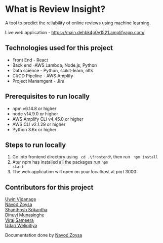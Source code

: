 What is Review Insight?
=======================

A tool to predict the reliability of online reviews using machine learning.

Live web application - https://main.dehbk4p0y1521.amplifyapp.com/

Technologies used for this project
----------------------------------

  - Front End - React 
  - Back end -AWS Lambda, Node.js, Python
  - Data science - Python, scikit-learn, nltk
  - CI/CD Pipeline - AWS Amplify
  - Project Manamgent - Jira
  
Prerequisites to run locally
----------------------------

 - npm v6.14.8 or higher
 - node v14.9.0 or higher
 - AWS Amplify CLI v4.45.0 or higher
 - AWS CLI v2.1.29 or higher
 - Python 3.6x or higher
 
Steps to run locally
--------------------

1. Go into frontend directory using <code> cd .\frontend\\</code> then run <code> npm install </code>
2. Ater npm has installed all the packages run <code>npm start</code>
3. The web application will open on your localhost at port 3000

Contributors for this project
-----------------------------

[Uwin Vidanage](https://github.com/uwin) <br>
[Navod Zoysa](https://github.com/navodzoysa) <br>
[Shanthosh Srikantha](https://github.com/ShanthoshSrikantha) <br>
[Dinuvi Munasinghe](https://github.com/dinuviMunasinghe) <br>
[Viraj Sameera](https://github.com/virajprofile) <br>
[Udari Welipitiya](https://github.com/udariwelipitiya) <br>

Documentation done by [Navod Zoysa](https://github.com/navodzoysa)
